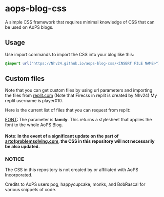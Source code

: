 # aops-blog-css
A simple CSS framework that requires minimal knowledge of CSS that can be used on AoPS blogs.

## Usage
Use import commands to import the CSS into your blog like this:
```css
@import url("https://Nhv24.github.io/aops-blog-css/<INSERT FILE NAME>");
```

## Custom files
Note that you can get custom files by using url parameters and importing the files from [replit.com](https://replit.com/@Firecss) (Note that Firecss in replit is created by Nhv24) My replit username is player010.

Here is the current list of files that you can request from replit:

[FONT](https://css.firecss.repl.co/font?family=EXAMPLE+FONT): The parameter is **family**. This returns a stylesheet that applies the font to the whole AoPS Blog.

#### Note: In the event of a significant update on the part of [artofproblemsolving.com](https://www.artofproblemsolving.com), the CSS in this repository will not necessarily be also updated.

### NOTICE 
The CSS in this repository is not created by or affiliated with AoPS Incorporated.


Credits to AoPS users pog, happycupcake, monks, and BobRascal for various snippets of code.
